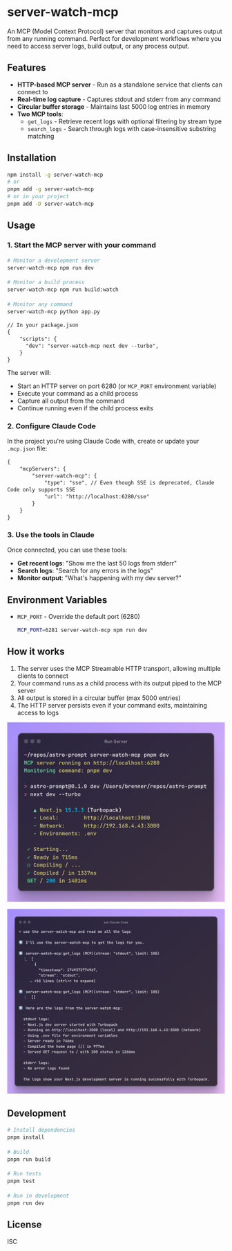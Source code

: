 # server-watch-mcp

An MCP (Model Context Protocol) server that monitors and captures output from any running command. Perfect for development workflows where you need to access server logs, build output, or any process output.

## Features

- **HTTP-based MCP server** - Run as a standalone service that clients can connect to
- **Real-time log capture** - Captures stdout and stderr from any command
- **Circular buffer storage** - Maintains last 5000 log entries in memory
- **Two MCP tools**:
  - `get_logs` - Retrieve recent logs with optional filtering by stream type
  - `search_logs` - Search through logs with case-insensitive substring matching

## Installation

```bash
npm install -g server-watch-mcp
# or
pnpm add -g server-watch-mcp
# or in your project
pnpm add -D server-watch-mcp
```

## Usage

### 1. Start the MCP server with your command

```bash
# Monitor a development server
server-watch-mcp npm run dev

# Monitor a build process
server-watch-mcp npm run build:watch

# Monitor any command
server-watch-mcp python app.py
```
```jsonc
// In your package.json
{
    "scripts": {
      "dev": "server-watch-mcp next dev --turbo",
    }
}
```

The server will:
- Start an HTTP server on port 6280 (or `MCP_PORT` environment variable)
- Execute your command as a child process
- Capture all output from the command
- Continue running even if the child process exits

### 2. Configure Claude Code

In the project you're using Claude Code with, create or update your `.mcp.json` file:

```jsonc
{
	"mcpServers": {
		"server-watch-mcp": {
			"type": "sse", // Even though SSE is deprecated, Claude Code only supports SSE 
			"url": "http://localhost:6280/sse"
		}
	}
}
```

### 3. Use the tools in Claude

Once connected, you can use these tools:

- **Get recent logs**: "Show me the last 50 logs from stderr"
- **Search logs**: "Search for any errors in the logs"
- **Monitor output**: "What's happening with my dev server?"

## Environment Variables

- `MCP_PORT` - Override the default port (6280)
  ```bash
  MCP_PORT=6281 server-watch-mcp npm run dev
  ```

## How it works

1. The server uses the MCP Streamable HTTP transport, allowing multiple clients to connect
2. Your command runs as a child process with its output piped to the MCP server
3. All output is stored in a circular buffer (max 5000 entries)
4. The HTTP server persists even if your command exits, maintaining access to logs


![Run server](./assets/run_server.png)

![Claude Code](./assets/ask_claude.png)

## Development

```bash
# Install dependencies
pnpm install

# Build
pnpm run build

# Run tests
pnpm test

# Run in development
pnpm run dev
```

## License

ISC